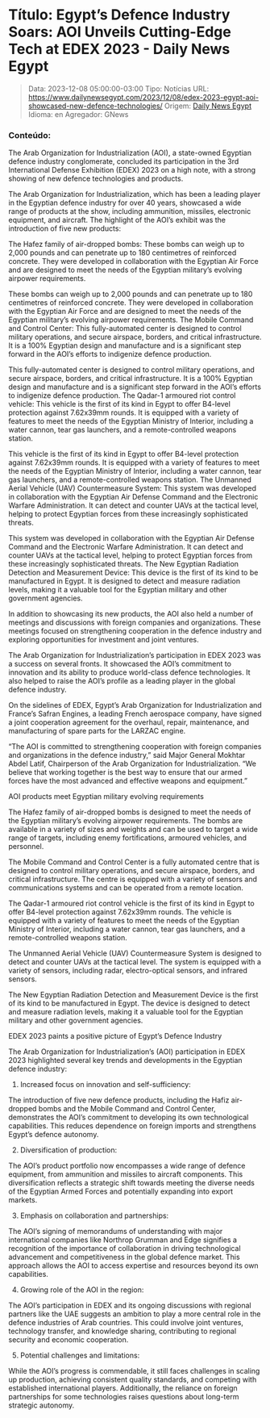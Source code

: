 # Título: Egypt’s Defence Industry Soars: AOI Unveils Cutting-Edge Tech at EDEX 2023 - Daily News Egypt

>Data: 2023-12-08 05:00:00-03:00
>Tipo: Notícias
>URL: https://www.dailynewsegypt.com/2023/12/08/edex-2023-egypt-aoi-showcased-new-defence-technologies/
>Origem: [Daily News Egypt](https://www.dailynewsegypt.com)
>Idioma: en
>Agregador: GNews

### Conteúdo:

The Arab Organization for Industrialization (AOI), a state-owned Egyptian defence industry conglomerate, concluded its participation in the 3rd International Defense Exhibition (EDEX) 2023 on a high note, with a strong showing of new defence technologies and products.

The Arab Organization for Industrialization, which has been a leading player in the Egyptian defence industry for over 40 years, showcased a wide range of products at the show, including ammunition, missiles, electronic equipment, and aircraft. The highlight of the AOI’s exhibit was the introduction of five new products:

The Hafez family of air-dropped bombs: These bombs can weigh up to 2,000 pounds and can penetrate up to 180 centimetres of reinforced concrete. They were developed in collaboration with the Egyptian Air Force and are designed to meet the needs of the Egyptian military’s evolving airpower requirements.

These bombs can weigh up to 2,000 pounds and can penetrate up to 180 centimetres of reinforced concrete. They were developed in collaboration with the Egyptian Air Force and are designed to meet the needs of the Egyptian military’s evolving airpower requirements. The Mobile Command and Control Center: This fully-automated center is designed to control military operations, and secure airspace, borders, and critical infrastructure. It is a 100% Egyptian design and manufacture and is a significant step forward in the AOI’s efforts to indigenize defence production.

This fully-automated center is designed to control military operations, and secure airspace, borders, and critical infrastructure. It is a 100% Egyptian design and manufacture and is a significant step forward in the AOI’s efforts to indigenize defence production. The Qadar-1 armoured riot control vehicle: This vehicle is the first of its kind in Egypt to offer B4-level protection against 7.62x39mm rounds. It is equipped with a variety of features to meet the needs of the Egyptian Ministry of Interior, including a water cannon, tear gas launchers, and a remote-controlled weapons station.

This vehicle is the first of its kind in Egypt to offer B4-level protection against 7.62x39mm rounds. It is equipped with a variety of features to meet the needs of the Egyptian Ministry of Interior, including a water cannon, tear gas launchers, and a remote-controlled weapons station. The Unmanned Aerial Vehicle (UAV) Countermeasure System: This system was developed in collaboration with the Egyptian Air Defense Command and the Electronic Warfare Administration. It can detect and counter UAVs at the tactical level, helping to protect Egyptian forces from these increasingly sophisticated threats.

This system was developed in collaboration with the Egyptian Air Defense Command and the Electronic Warfare Administration. It can detect and counter UAVs at the tactical level, helping to protect Egyptian forces from these increasingly sophisticated threats. The New Egyptian Radiation Detection and Measurement Device: This device is the first of its kind to be manufactured in Egypt. It is designed to detect and measure radiation levels, making it a valuable tool for the Egyptian military and other government agencies.

In addition to showcasing its new products, the AOI also held a number of meetings and discussions with foreign companies and organizations. These meetings focused on strengthening cooperation in the defence industry and exploring opportunities for investment and joint ventures.

The Arab Organization for Industrialization’s participation in EDEX 2023 was a success on several fronts. It showcased the AOI’s commitment to innovation and its ability to produce world-class defence technologies. It also helped to raise the AOI’s profile as a leading player in the global defence industry.

On the sidelines of EDEX, Egypt’s Arab Organization for Industrialization and France’s Safran Engines, a leading French aerospace company, have signed a joint cooperation agreement for the overhaul, repair, maintenance, and manufacturing of spare parts for the LARZAC engine.

“The AOI is committed to strengthening cooperation with foreign companies and organizations in the defence industry,” said Major General Mokhtar Abdel Latif, Chairperson of the Arab Organization for Industrialization. “We believe that working together is the best way to ensure that our armed forces have the most advanced and effective weapons and equipment.”

AOI products meet Egyptian military evolving requirements

The Hafez family of air-dropped bombs is designed to meet the needs of the Egyptian military’s evolving airpower requirements. The bombs are available in a variety of sizes and weights and can be used to target a wide range of targets, including enemy fortifications, armoured vehicles, and personnel.

The Mobile Command and Control Center is a fully automated centre that is designed to control military operations, and secure airspace, borders, and critical infrastructure. The centre is equipped with a variety of sensors and communications systems and can be operated from a remote location.

The Qadar-1 armoured riot control vehicle is the first of its kind in Egypt to offer B4-level protection against 7.62x39mm rounds. The vehicle is equipped with a variety of features to meet the needs of the Egyptian Ministry of Interior, including a water cannon, tear gas launchers, and a remote-controlled weapons station.

The Unmanned Aerial Vehicle (UAV) Countermeasure System is designed to detect and counter UAVs at the tactical level. The system is equipped with a variety of sensors, including radar, electro-optical sensors, and infrared sensors.

The New Egyptian Radiation Detection and Measurement Device is the first of its kind to be manufactured in Egypt. The device is designed to detect and measure radiation levels, making it a valuable tool for the Egyptian military and other government agencies.

EDEX 2023 paints a positive picture of Egypt’s Defence Industry

The Arab Organization for Industrialization’s (AOI) participation in EDEX 2023 highlighted several key trends and developments in the Egyptian defence industry:

1. Increased focus on innovation and self-sufficiency:

The introduction of five new defence products, including the Hafiz air-dropped bombs and the Mobile Command and Control Center, demonstrates the AOI’s commitment to developing its own technological capabilities. This reduces dependence on foreign imports and strengthens Egypt’s defence autonomy.

2. Diversification of production:

The AOI’s product portfolio now encompasses a wide range of defence equipment, from ammunition and missiles to aircraft components. This diversification reflects a strategic shift towards meeting the diverse needs of the Egyptian Armed Forces and potentially expanding into export markets.

3. Emphasis on collaboration and partnerships:

The AOI’s signing of memorandums of understanding with major international companies like Northrop Grumman and Edge signifies a recognition of the importance of collaboration in driving technological advancement and competitiveness in the global defence market. This approach allows the AOI to access expertise and resources beyond its own capabilities.

4. Growing role of the AOI in the region:

The AOI’s participation in EDEX and its ongoing discussions with regional partners like the UAE suggests an ambition to play a more central role in the defence industries of Arab countries. This could involve joint ventures, technology transfer, and knowledge sharing, contributing to regional security and economic cooperation.

5. Potential challenges and limitations:

While the AOI’s progress is commendable, it still faces challenges in scaling up production, achieving consistent quality standards, and competing with established international players. Additionally, the reliance on foreign partnerships for some technologies raises questions about long-term strategic autonomy.
